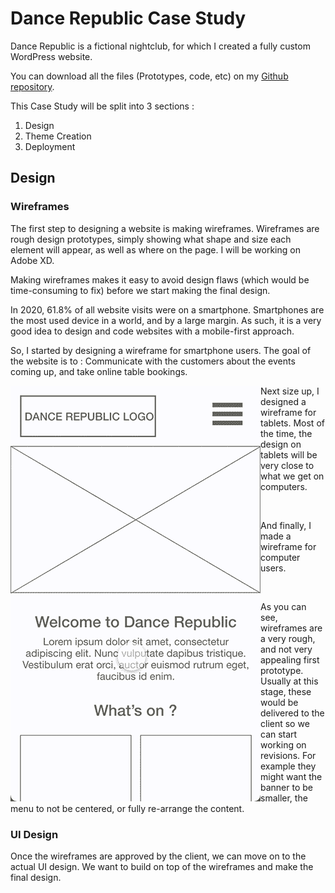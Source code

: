 # Dance Republic Case Study

Dance Republic is a fictional nightclub, for which I created a fully custom WordPress website.

You can download all the files (Prototypes, code, etc) on my [Github repository](#).

This Case Study will be split into 3 sections :

1. Design
2. Theme Creation
3. Deployment

## Design

### Wireframes

The first step to designing a website is making wireframes. Wireframes are rough design prototypes, simply showing what shape and size each element will appear, as well as where on the page. I will be working on Adobe XD.

Making wireframes makes it easy to avoid design flaws (which would be time-consuming to fix) before we start making the final design.


In 2020, 61.8% of all website visits were on a smartphone. Smartphones are the most used device in a world, and by a large margin. As such, it is a very good idea to design and code websites with a mobile-first approach.

So, I started by designing a wireframe for smartphone users. The goal of the website is to : Communicate with the customers about the events coming up, and take online table bookings.

<img align="left" src="Wireframe-Mobile.gif">

Next size up, I designed a wireframe for tablets. Most of the time, the design on tablets will be very close to what we get on computers.

![]()

And finally, I made a wireframe for computer users.

![]()


As you can see, wireframes are a very rough, and not very appealing first prototype. Usually at this stage, these would be delivered to the client so we can start working on revisions. For example they might want the banner to be smaller, the menu to not be centered, or fully re-arrange the content.


### UI Design

Once the wireframes are approved by the client, we can move on to the actual UI design. We want to build on top of the wireframes and make the final design.
